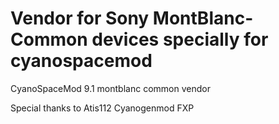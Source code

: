 Vendor for Sony MontBlanc-Common devices specially for cyanospacemod  
====================================================================

CyanoSpaceMod 9.1 montblanc common vendor

Special thanks to 
Atis112 
Cyanogenmod
FXP 
